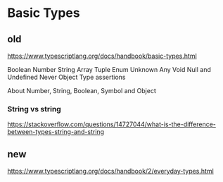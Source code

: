 # Basic Types

## old

https://www.typescriptlang.org/docs/handbook/basic-types.html


Boolean
Number
String
Array
Tuple
Enum
Unknown
Any
Void
Null and Undefined
Never
Object
Type assertions

About Number, String, Boolean, Symbol and Object


### String vs string

https://stackoverflow.com/questions/14727044/what-is-the-difference-between-types-string-and-string

## new

https://www.typescriptlang.org/docs/handbook/2/everyday-types.html


